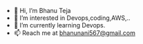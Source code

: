 - 👋 Hi, I’m Bhanu Teja
- 👀 I’m interested in Devops,coding,AWS,..
- 🌱 I’m currently learning Devops.
- 📫 Reach me at bhanunani567@gmail.com

